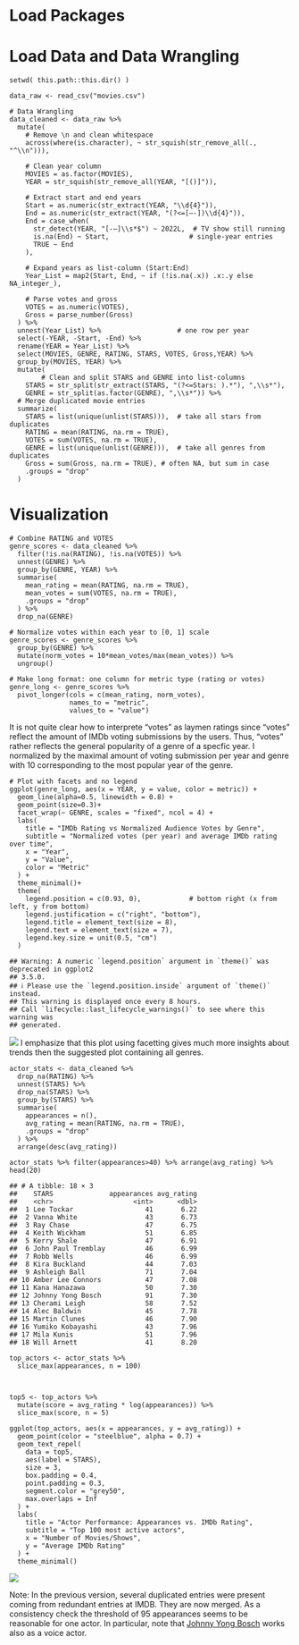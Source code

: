 # Load Packages

# Load Data and Data Wrangling

    setwd( this.path::this.dir() )

    data_raw <- read_csv("movies.csv")

    # Data Wrangling
    data_cleaned <- data_raw %>% 
      mutate(
        # Remove \n and clean whitespace
        across(where(is.character), ~ str_squish(str_remove_all(., "^\\n"))),

        # Clean year column
        MOVIES = as.factor(MOVIES),
        YEAR = str_squish(str_remove_all(YEAR, "[()]")),

        # Extract start and end years
        Start = as.numeric(str_extract(YEAR, "\\d{4}")),
        End = as.numeric(str_extract(YEAR, "(?<=[–-])\\d{4}")),
        End = case_when(
          str_detect(YEAR, "[-–]\\s*$") ~ 2022L,  # TV show still running
          is.na(End) ~ Start,                    # single-year entries
          TRUE ~ End
        ),

        # Expand years as list-column (Start:End)
        Year_List = map2(Start, End, ~ if (!is.na(.x)) .x:.y else NA_integer_),

        # Parse votes and gross
        VOTES = as.numeric(VOTES),
        Gross = parse_number(Gross)
      ) %>%
      unnest(Year_List) %>%                   # one row per year
      select(-YEAR, -Start, -End) %>% 
      rename(YEAR = Year_List) %>% 
      select(MOVIES, GENRE, RATING, STARS, VOTES, Gross,YEAR) %>% 
      group_by(MOVIES, YEAR) %>%
      mutate(
            # Clean and split STARS and GENRE into list-columns
        STARS = str_split(str_extract(STARS, "(?<=Stars: ).*"), ",\\s*"),
        GENRE = str_split(as.factor(GENRE), ",\\s*")) %>% 
      # Merge duplicated movie entries
      summarize(
        STARS = list(unique(unlist(STARS))),  # take all stars from duplicates
        RATING = mean(RATING, na.rm = TRUE),
        VOTES = sum(VOTES, na.rm = TRUE),
        GENRE = list(unique(unlist(GENRE))),  # take all genres from duplicates
        Gross = sum(Gross, na.rm = TRUE), # often NA, but sum in case
        .groups = "drop"
      ) 

# Visualization

    # Combine RATING and VOTES
    genre_scores <- data_cleaned %>%
      filter(!is.na(RATING), !is.na(VOTES)) %>%
      unnest(GENRE) %>%
      group_by(GENRE, YEAR) %>%
      summarise(
        mean_rating = mean(RATING, na.rm = TRUE),
        mean_votes = sum(VOTES, na.rm = TRUE),
        .groups = "drop"
      ) %>%
      drop_na(GENRE)

    # Normalize votes within each year to [0, 1] scale
    genre_scores <- genre_scores %>%
      group_by(GENRE) %>%
      mutate(norm_votes = 10*mean_votes/max(mean_votes)) %>%
      ungroup()

    # Make long format: one column for metric type (rating or votes)
    genre_long <- genre_scores %>%
      pivot_longer(cols = c(mean_rating, norm_votes),
                   names_to = "metric",
                   values_to = "value")

It is not quite clear how to interprete “votes” as laymen ratings since
“votes” reflect the amount of IMDb voting submissions by the users.
Thus, “votes” rather reflects the general popularity of a genre of a
specfic year. I normalized by the maximal amount of voting submission
per year and genre with 10 corresponding to the most popular year of the
genre.

    # Plot with facets and no legend
    ggplot(genre_long, aes(x = YEAR, y = value, color = metric)) +
      geom_line(alpha=0.5, linewidth = 0.8) +
      geom_point(size=0.3)+
      facet_wrap(~ GENRE, scales = "fixed", ncol = 4) + 
      labs(
        title = "IMDb Rating vs Normalized Audience Votes by Genre",
        subtitle = "Normalized votes (per year) and average IMDb rating over time",
        x = "Year",
        y = "Value",
        color = "Metric"
      ) +
      theme_minimal()+
      theme(
        legend.position = c(0.93, 0),            # bottom right (x from left, y from bottom)
        legend.justification = c("right", "bottom"),
        legend.title = element_text(size = 8),
        legend.text = element_text(size = 7),
        legend.key.size = unit(0.5, "cm")
      )

    ## Warning: A numeric `legend.position` argument in `theme()` was deprecated in ggplot2
    ## 3.5.0.
    ## ℹ Please use the `legend.position.inside` argument of `theme()` instead.
    ## This warning is displayed once every 8 hours.
    ## Call `lifecycle::last_lifecycle_warnings()` to see where this warning was
    ## generated.

![](hd25viet_files/figure-markdown_strict/Plot%20of%20votes%20and%20rating-1.png)
I emphasize that this plot using facetting gives much more insights
about trends then the suggested plot containing all genres.

    actor_stats <- data_cleaned %>%
      drop_na(RATING) %>%
      unnest(STARS) %>%
      drop_na(STARS) %>%
      group_by(STARS) %>%
      summarise(
        appearances = n(),
        avg_rating = mean(RATING, na.rm = TRUE),
        .groups = "drop"
      ) %>%
      arrange(desc(avg_rating))

    actor_stats %>% filter(appearances>40) %>% arrange(avg_rating) %>%  head(20)

    ## # A tibble: 18 × 3
    ##    STARS              appearances avg_rating
    ##    <chr>                    <int>      <dbl>
    ##  1 Lee Tockar                  41       6.22
    ##  2 Vanna White                 43       6.73
    ##  3 Ray Chase                   47       6.75
    ##  4 Keith Wickham               51       6.85
    ##  5 Kerry Shale                 47       6.91
    ##  6 John Paul Tremblay          46       6.99
    ##  7 Robb Wells                  46       6.99
    ##  8 Kira Buckland               44       7.03
    ##  9 Ashleigh Ball               71       7.04
    ## 10 Amber Lee Connors           47       7.08
    ## 11 Kana Hanazawa               50       7.30
    ## 12 Johnny Yong Bosch           91       7.30
    ## 13 Cherami Leigh               58       7.52
    ## 14 Alec Baldwin                45       7.78
    ## 15 Martin Clunes               46       7.90
    ## 16 Yumiko Kobayashi            43       7.96
    ## 17 Mila Kunis                  51       7.96
    ## 18 Will Arnett                 41       8.20

    top_actors <- actor_stats %>%
      slice_max(appearances, n = 100)



    top5 <- top_actors %>%
      mutate(score = avg_rating * log(appearances)) %>%
      slice_max(score, n = 5)

    ggplot(top_actors, aes(x = appearances, y = avg_rating)) +
      geom_point(color = "steelblue", alpha = 0.7) +
      geom_text_repel(
        data = top5,
        aes(label = STARS),
        size = 3,
        box.padding = 0.4,
        point.padding = 0.3,
        segment.color = "grey50",
        max.overlaps = Inf
      ) +
      labs(
        title = "Actor Performance: Appearances vs. IMDb Rating",
        subtitle = "Top 100 most active actors",
        x = "Number of Movies/Shows",
        y = "Average IMDb Rating"
      ) +
      theme_minimal()

![](hd25viet_files/figure-markdown_strict/Plot%20top%20actors-1.png)

Note: In the previous version, several duplicated entries were present
coming from redundant entries at IMDB. They are now merged. As a
consistency check the threshold of 95 appearances seems to be reasonable
for one actor. In particular, note that [Johnny Yong
Bosch](https://en.wikipedia.org/wiki/Johnny_Yong_Bosch) works also as a
voice actor.
